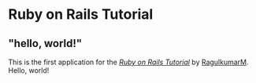 # Ruby on Rails Tutorial

## "hello, world!"

This is the first application for the
[*Ruby on Rails Tutorial*](https://www.railstutorial.org/)
by [RagulkumarM](https://www.ragulm880com/). Hello, world!

